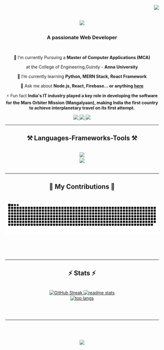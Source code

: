 <img align="right" src="https://visitor-badge.laobi.icu/badge?page_id=Sakthivel0308.Sakthivel0308" />

<h1 align="center">
    <img src="https://readme-typing-svg.herokuapp.com/?font=Righteous&size=35&center=true&vCenter=true&width=500&height=70&duration=4000&lines=Hi+There!+👋;+I'm+Sakthivel+!;" />
</h1>

<h3 align="center" style="text-decoration: none;">A passionate Web Developer</h3>


<br/>

<div align="center">
 
 🔭 I’m currently Pursuing a **Master of Computer Applications (MCA)** 
 
 at the College of Engineering,Guindy - **Anna University**
 
 🌱 I’m currently learning **Python, MERN Stack, React Framework**

💬 Ask me about **Node.js, React, Firebase... or anything [here](https://github.com/Sakthivel0308/Sakthivel0308/issues)**

⚡ Fun fact **India's IT industry played a key role in developing the software for the Mars Orbiter Mission (Mangalyaan), 
making India the first country to achieve interplanetary travel on its first attempt.**

 </div>
 
<div align="center"> 
  <a href="mailto:sakthivel.g0308@gmail.com">
    <img src="https://img.shields.io/badge/Gmail-333333?style=for-the-badge&logo=gmail&logoColor=red" />
  </a>
  <a href="https://linkedin.com/in/sakthivel0308" target="blank">
    <img src="https://img.shields.io/badge/LinkedIn-0077B5?style=for-the-badge&logo=linkedin&logoColor=white" target="_blank" />
  </a>
  <a href="https://sakthivel0308.github.io/Portfolio" target="_blank">
     <img src="https://img.shields.io/badge/Portfolio-FF5722?style=for-the-badge&logo=todoist&logoColor=white" target="_blank" /> <!-- sqlite, safari, google-chrome are other good icon options -->
  </a>
</div>

 <hr/>
 
<h2 align="center">⚒️ Languages-Frameworks-Tools ⚒️</h2>
<br/>
<div align="center">
  <img style="pointer-events: none;" src="https://skillicons.dev/icons?i=react,html,css,vscode,github,figma,git" /><br>
  <img style="pointer-events: none;" src="https://skillicons.dev/icons?i=nodejs,python,javascript,typescript,express,firebase,mongodb,c,java,mysql" /><br>
</div>
<br/>
<hr/>

<div align="center">
  <h2>🐍 My Contributions 🐍</h2>
  <br>
  <img alt="snake eating my contributions" src="https://raw.githubusercontent.com/Sakthivel0308/Sakthivel0308/output/github-contribution-grid-snake.svg" />
  
  <br/><br/><br/>
</div>

<hr/>

<h2 align="center">⚡ Stats ⚡</h2>
<br>
<div align=center>
  <a href="https://git.io/streak-stats"><img src="https://streak-stats.demolab.com?user=Sakthivel0308&theme=react&border_radius=10&date_format=M%20j%5B%2C%20Y%5D&card_width=390&card_height=150" alt="GitHub Streak" />
  <img width=390 src="https://github-readme-stats.vercel.app/api?username=Sakthivel0308&count_private=true&show_icons=true&theme=react&rank_icon=github&border_radius=10&card_height=150" alt="readme stats" />
  <br/>
  <img width=325 align="center" src="https://github-readme-stats.vercel.app/api/top-langs/?username=Sakthivel0308&hide=HTML&langs_count=8&layout=compact&theme=react&border_radius=10&size_weight=0.5&count_weight=0.5&exclude_repo=github-readme-stats" alt="top langs" />
</div>

<br/><br/>

<hr/>

<br/>

<h2 align="center">
    <img src="https://readme-typing-svg.herokuapp.com/?font=Righteous&size=35&center=true&vCenter=true&width=900&height=80&duration=4000&lines=Thank+you+for+checking+out+my+project.+✨;+Contact+me+for+more+information+or+to+collaborate.+!;" />
</h2>

<br/>


